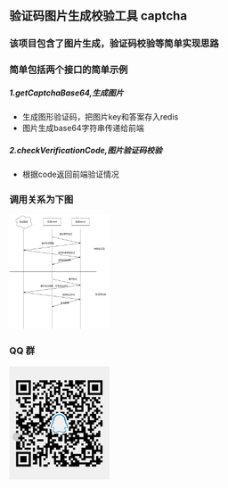 ## 验证码图片生成校验工具 captcha
### 该项目包含了图片生成，验证码校验等简单实现思路
### 简单包括两个接口的简单示例
##### 1.getCaptchaBase64,生成图片
- 生成图形验证码，把图片key和答案存入redis
- 图片生成base64字符串传递给前端
##### 2.checkVerificationCode,图片验证码校验
- 根据code返回前端验证情况


### 调用关系为下图 
<img src="assets/图形验证流程.png" width="180px">

### QQ 群
<img src="assets/4db8245ecc416b364ff05217a16f644.png" width="180px">